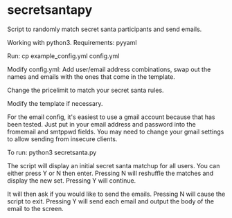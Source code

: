 # secretsantapy
Script to randomly match secret santa participants and send emails. 

Working with python3. Requirements:
pyyaml

Run: cp example_config.yml config.yml

Modify config.yml:
Add user/email address combinations, swap out the names and emails with the ones that come in the template.

Change the pricelimit to match your secret santa rules.

Modify the template if necessary.

For the email config, it's easiest to use a gmail account because that has been tested. Just put in your email address and password into the fromemail and smtppwd fields. You may need to change your gmail settings to allow sending from insecure clients.

To run: 
python3 secretsanta.py

The script will display an initial secret santa matchup for all users. You can either press Y or N then enter. Pressing N will reshuffle the matches and display the new set. Pressing Y will continue.

It will then ask if you would like to send the emails. Pressing N will cause the script to exit. Pressing Y will send each email and output the body of the email to the screen.
